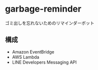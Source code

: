 # garbage-reminder
ゴミ出しを忘れないためのリマインダーボット

## 構成
- Amazon EventBridge
- AWS Lambda
- LINE Developers Messaging API
